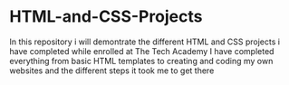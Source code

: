 # HTML-and-CSS-Projects
In this repository i will demontrate the different HTML and CSS projects i have completed while enrolled at The Tech Academy
I have completed everything from basic HTML templates to creating and coding my own websites and the different steps it took me to get there
